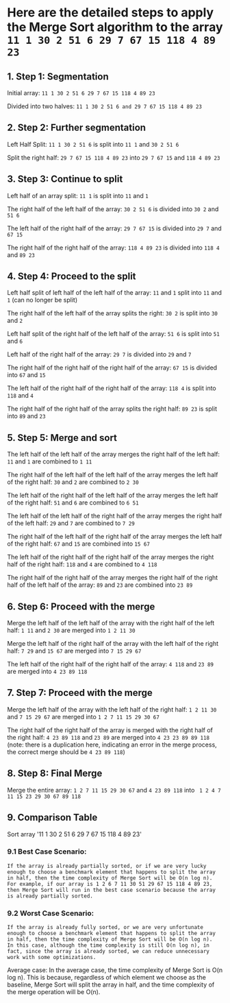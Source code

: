 # Here are the detailed steps to apply the Merge Sort algorithm to the array `11 1 30 2 51 6 29 7 67 15 118 4 89 23`

## 1. Step 1: Segmentation

Initial array: `11 1 30 2 51 6 29 7 67 15 118 4 89 23`

Divided into two halves: `11 1 30 2 51 6 and 29 7 67 15 118 4 89 23`

## 2. Step 2: Further segmentation

Left Half Split: `11 1 30 2 51 6` is split into `11 1` and `30 2 51 6`

Split the right half: `29 7 67 15 118 4 89 23` into `29 7 67 15` and `118 4 89 23`

## 3. Step 3: Continue to split

Left half of an array split: `11 1` is split into `11` and `1`

The right half of the left half of the array: `30 2 51 6` is divided into `30 2` and `51 6`

The left half of the right half of the array: `29 7 67 15` is divided into `29 7` and `67 15`

The right half of the right half of the array: `118 4 89 23` is divided into `118 4` and `89 23`

## 4. Step 4: Proceed to the split

Left half split of left half of the left half of the array: `11` and `1` split into `11` and `1` (can no longer be split)

The right half of the left half of the array splits the right: `30 2` is split into `30` and `2`

Left half split of the right half of the left half of the array: `51 6` is split into `51` and `6`

Left half of the right half of the array: `29 7` is divided into `29` and `7`

The right half of the right half of the right half of the array: `67 15` is divided into `67` and `15`

The left half of the right half of the right half of the array: `118 4` is split into `118` and `4`

The right half of the right half of the array splits the right half: `89 23` is split into `89` and `23`

## 5. Step 5: Merge and sort

The left half of the left half of the array merges the right half of the left half: `11` and `1` are combined to `1 11`

The right half of the left half of the left half of the array merges the left half of the right half: `30` and `2` are combined to `2 30`

The left half of the right half of the left half of the array merges the left half of the right half: `51` and `6` are combined to `6 51`

The left half of the left half of the right half of the array merges the right half of the left half: `29` and `7` are combined to `7 29`

The right half of the left half of the right half of the array merges the left half of the right half: `67` and `15` are combined into `15 67`

The left half of the right half of the right half of the array merges the right half of the right half: `118` and `4` are combined to `4 118`

The right half of the right half of the array merges the right half of the right half of the left half of the array: `89` and `23` are combined into `23 89`

## 6. Step 6: Proceed with the merge

Merge the left half of the left half of the array with the right half of the left half: `1 11` and `2 30` are merged into `1 2 11 30`

Merge the left half of the right half of the array with the left half of the right half: `7 29` and `15 67` are merged into `7 15 29 67`

The left half of the right half of the right half of the array: `4 118` and `23 89` are merged into `4 23 89 118`

## 7. Step 7: Proceed with the merge

Merge the left half of the array with the left half of the right half: `1 2 11 30` and `7 15 29 67` are merged into `1 2 7 11 15 29 30 67`

The right half of the right half of the array is merged with the right half of the right half: `4 23 89 118` and `23 89` are merged into `4 23 23 89 89 118` (note: there is a duplication here, indicating an error in the merge process, the correct merge should be `4 23 89 118`)

## 8. Step 8: Final Merge

Merge the entire array: `1 2 7 11 15 29 30 67` and `4 23 89 118` into ` 1 2 4 7 11 15 23 29 30 67 89 118`

## 9. Comparison Table

Sort array '11 1 30 2 51 6 29 7 67 15 118 4 89 23'

### 9.1 Best Case Scenario:

    If the array is already partially sorted, or if we are very lucky enough to choose a benchmark element that happens to split the array in half, then the time complexity of Merge Sort will be O(n log n).
    For example, if our array is 1 2 6 7 11 30 51 29 67 15 118 4 89 23, then Merge Sort will run in the best case scenario because the array is already partially sorted.

### 9.2 Worst Case Scenario:

    If the array is already fully sorted, or we are very unfortunate enough to choose a benchmark element that happens to split the array in half, then the time complexity of Merge Sort will be O(n log n).
    In this case, although the time complexity is still O(n log n), in fact, since the array is already sorted, we can reduce unnecessary work with some optimizations.

Average case: In the average case, the time complexity of Merge Sort is O(n log n).
This is because, regardless of which element we choose as the baseline, Merge Sort will split the array in half, and the time complexity of the merge operation will be O(n).

